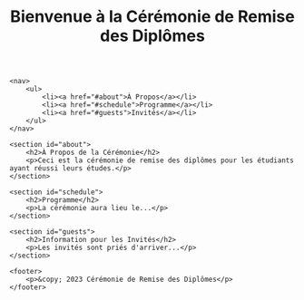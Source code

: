 <!DOCTYPE html>
<html lang="fr">
<head>
    <meta charset="UTF-8">
    <meta name="viewport" content="width=device-width, initial-scale=1.0">
    <title>Cérémonie de Remise des Diplômes</title>
</head>
<body>
    <header>
        <h1>Bienvenue à la Cérémonie de Remise des Diplômes</h1>
    </header>

    <nav>
        <ul>
            <li><a href="#about">À Propos</a></li>
            <li><a href="#schedule">Programme</a></li>
            <li><a href="#guests">Invités</a></li>
        </ul>
    </nav>

    <section id="about">
        <h2>À Propos de la Cérémonie</h2>
        <p>Ceci est la cérémonie de remise des diplômes pour les étudiants ayant réussi leurs études.</p>
    </section>

    <section id="schedule">
        <h2>Programme</h2>
        <p>La cérémonie aura lieu le...</p>
    </section>

    <section id="guests">
        <h2>Information pour les Invités</h2>
        <p>Les invités sont priés d'arriver...</p>
    </section>

    <footer>
        <p>&copy; 2023 Cérémonie de Remise des Diplômes</p>
    </footer>
</body>
</html>
